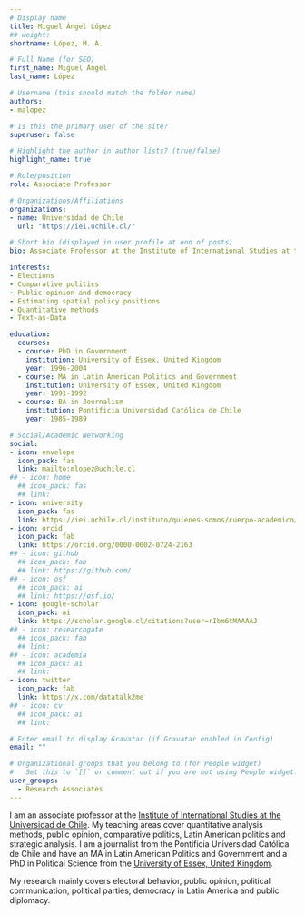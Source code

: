 ```yaml
---
# Display name
title: Miguel Ángel López
## weight: 
shortname: López, M. A.

# Full Name (for SEO)
first_name: Miguel Ángel
last_name: López

# Username (this should match the folder name)
authors:
- malopez

# Is this the primary user of the site?
superuser: false

# Highlight the author in author lists? (true/false)
highlight_name: true

# Role/position
role: Associate Professor

# Organizations/Affiliations
organizations:
- name: Universidad de Chile
  url: "https://iei.uchile.cl/"

# Short bio (displayed in user profile at end of posts)
bio: Associate Professor at the Institute of International Studies at the Universidad de Chile. Research Associate in Training Data Lab, Chile.

interests:
- Elections
- Comparative politics
- Public opinion and democracy
- Estimating spatial policy positions
- Quantitative methods
- Text-as-Data

education:
  courses:
  - course: PhD in Government
    institution: University of Essex, United Kingdom
    year: 1996-2004
  - course: MA in Latin American Politics and Government
    institution: University of Essex, United Kingdom
    year: 1991-1992
  - course: BA in Journalism
    institution: Pontificia Universidad Católica de Chile
    year: 1985-1989

# Social/Academic Networking
social:
- icon: envelope
  icon_pack: fas
  link: mailto:mlopez@uchile.cl
## - icon: home
  ## icon_pack: fas
  ## link: 
- icon: university
  icon_pack: fas
  link: https://iei.uchile.cl/instituto/quienes-somos/cuerpo-academico/prof-miguel-angel-lopez-varas
- icon: orcid
  icon_pack: fab
  link: https://orcid.org/0000-0002-0724-2163
## - icon: github
  ## icon_pack: fab
  ## link: https://github.com/
## - icon: osf
  ## icon_pack: ai
  ## link: https://osf.io/
- icon: google-scholar
  icon_pack: ai
  link: https://scholar.google.cl/citations?user=rIbm6tMAAAAJ
## - icon: researchgate
  ## icon_pack: fab
  ## link: 
## - icon: academia
  ## icon_pack: ai
  ## link: 
- icon: twitter
  icon_pack: fab
  link: https://x.com/datatalk2me
## - icon: cv
  ## icon_pack: ai
  ## link: 

# Enter email to display Gravatar (if Gravatar enabled in Config)
email: ""

# Organizational groups that you belong to (for People widget)
#   Set this to `[]` or comment out if you are not using People widget.
user_groups:
  - Research Associates
---
```


I am an associate professor at the [Institute of International Studies at the Universidad de Chile](https://iei.uchile.cl/). My teaching areas cover quantitative analysis methods, public opinion, comparative politics, Latin American politics and strategic analysis. I am a journalist from the Pontificia Universidad Católica de Chile and have an MA in Latin American Politics and Government and a PhD in Political Science from the [University of Essex, United Kingdom](https://www.essex.ac.uk/).

My research mainly covers electoral behavior, public opinion, political communication, political parties, democracy in Latin America and public diplomacy.
